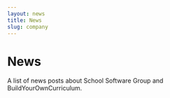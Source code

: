 ```yaml
---
layout: news
title: News
slug: company
---
```


# News

A list of news posts about School Software Group and BuildYourOwnCurriculum.